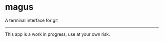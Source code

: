 # magus

A terminal interface for git

------------------------------------------------------------------------------

This app is a work in progress, use at your own risk.
